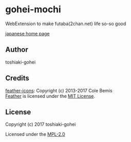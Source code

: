 gohei-mochi
===========

WebExtension to make futaba(2chan.net) life so-so good

[japanese home page](https://toshiaki-gohei.github.io/gohei-mochi/)

Author
------
toshiaki-gohei

Credits
-------
[feather-icons](https://github.com/toshiaki-gohei/gohei-mochi/blob/master/src/content/views/feather-icons.js): Copyright (c) 2013-2017 Cole Bemis  
[Feather](https://feathericons.com/) is licensed under the [MIT License](https://github.com/feathericons/feather/blob/master/LICENSE).

License
-------
Copyright (c) 2017 toshiaki-gohei

Licensed under the [MPL-2.0](https://github.com/toshiaki-gohei/gohei-mochi/blob/master/LICENSE)
